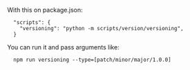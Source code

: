 With this on package.json:

```
  "scripts": {
    "versioning": "python -m scripts/version/versioning",
  }
```
You can run it and pass arguments like:

```
  npm run versioning --type=[patch/minor/major/1.0.0]
```